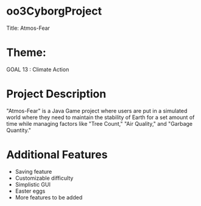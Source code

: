 # oo3CyborgProject
Title: Atmos-Fear

# Theme: 
GOAL 13 : Climate Action

# Project Description
"Atmos-Fear" is a Java Game project where users are put in a simulated world where they need to maintain the stability of Earth for a set amount of time while managing factors like "Tree Count," "Air Quality," and "Garbage Quantity."

# Additional Features
- Saving feature
- Customizable difficulty
- Simplistic GUI
- Easter eggs
- More features to be added
